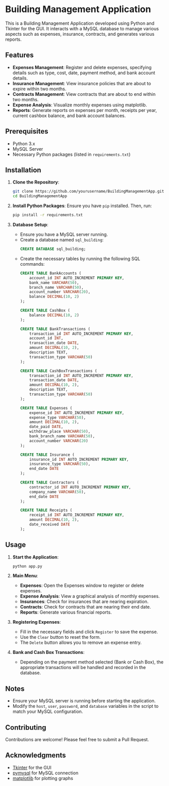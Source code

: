 # Building Management Application

This is a Building Management Application developed using Python and Tkinter for the GUI. It interacts with a MySQL database to manage various aspects such as expenses, insurance, contracts, and generates various reports.

## Features

- **Expenses Management**: Register and delete expenses, specifying details such as type, cost, date, payment method, and bank account details.
- **Insurance Management**: View insurance policies that are about to expire within two months.
- **Contracts Management**: View contracts that are about to end within two months.
- **Expense Analysis**: Visualize monthly expenses using matplotlib.
- **Reports**: Generate reports on expenses per month, receipts per year, current cashbox balance, and bank account balances.

## Prerequisites

- Python 3.x
- MySQL Server
- Necessary Python packages (listed in `requirements.txt`)

## Installation

1. **Clone the Repository**:
    ```bash
    git clone https://github.com/yourusername/BuildingManagementApp.git
    cd BuildingManagementApp
    ```

2. **Install Python Packages**:
    Ensure you have `pip` installed. Then, run:
    ```bash
    pip install -r requirements.txt
    ```

3. **Database Setup**:
    - Ensure you have a MySQL server running.
    - Create a database named `sql_building`:
      ```sql
      CREATE DATABASE sql_building;
      ```
    - Create the necessary tables by running the following SQL commands:
      ```sql
      CREATE TABLE BankAccounts (
          account_id INT AUTO_INCREMENT PRIMARY KEY,
          bank_name VARCHAR(50),
          branch_name VARCHAR(50),
          account_number VARCHAR(20),
          balance DECIMAL(10, 2)
      );

      CREATE TABLE CashBox (
          balance DECIMAL(10, 2)
      );

      CREATE TABLE BankTransactions (
          transaction_id INT AUTO_INCREMENT PRIMARY KEY,
          account_id INT,
          transaction_date DATE,
          amount DECIMAL(10, 2),
          description TEXT,
          transaction_type VARCHAR(50)
      );

      CREATE TABLE CashBoxTransactions (
          transaction_id INT AUTO_INCREMENT PRIMARY KEY,
          transaction_date DATE,
          amount DECIMAL(10, 2),
          description TEXT,
          transaction_type VARCHAR(50)
      );

      CREATE TABLE Expenses (
          expense_id INT AUTO_INCREMENT PRIMARY KEY,
          expense_type VARCHAR(50),
          amount DECIMAL(10, 2),
          date_paid DATE,
          withdraw_place VARCHAR(50),
          bank_branch_name VARCHAR(50),
          account_number VARCHAR(20)
      );

      CREATE TABLE Insurance (
          insurance_id INT AUTO_INCREMENT PRIMARY KEY,
          insurance_type VARCHAR(50),
          end_date DATE
      );

      CREATE TABLE Contractors (
          contractor_id INT AUTO_INCREMENT PRIMARY KEY,
          company_name VARCHAR(50),
          end_date DATE
      );

      CREATE TABLE Receipts (
          receipt_id INT AUTO_INCREMENT PRIMARY KEY,
          amount DECIMAL(10, 2),
          date_received DATE
      );
      ```

## Usage

1. **Start the Application**:
    ```bash
    python app.py
    ```

2. **Main Menu**:
    - **Expenses**: Open the Expenses window to register or delete expenses.
    - **Expense Analysis**: View a graphical analysis of monthly expenses.
    - **Insurances**: Check for insurances that are nearing expiration.
    - **Contracts**: Check for contracts that are nearing their end date.
    - **Reports**: Generate various financial reports.

3. **Registering Expenses**:
    - Fill in the necessary fields and click `Register` to save the expense.
    - Use the `Clear` button to reset the form.
    - The `Delete` button allows you to remove an expense entry.

4. **Bank and Cash Box Transactions**:
    - Depending on the payment method selected (Bank or Cash Box), the appropriate transactions will be handled and recorded in the database.

## Notes

- Ensure your MySQL server is running before starting the application.
- Modify the `host`, `user`, `password`, and `database` variables in the script to match your MySQL configuration.

## Contributing

Contributions are welcome! Please feel free to submit a Pull Request.

## Acknowledgments

- [Tkinter](https://docs.python.org/3/library/tkinter.html) for the GUI
- [pymysql](https://pypi.org/project/PyMySQL/) for MySQL connection
- [matplotlib](https://matplotlib.org/) for plotting graphs
